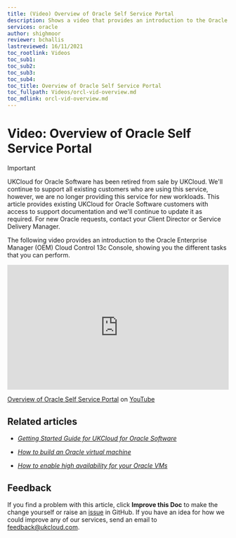 ```yaml
---
title: (Video) Overview of Oracle Self Service Portal
description: Shows a video that provides an introduction to the Oracle Self Service Portal
services: oracle
author: shighmoor
reviewer: bchallis
lastreviewed: 16/11/2021
toc_rootlink: Videos
toc_sub1: 
toc_sub2:
toc_sub3:
toc_sub4:
toc_title: Overview of Oracle Self Service Portal
toc_fullpath: Videos/orcl-vid-overview.md
toc_mdlink: orcl-vid-overview.md
---
```


# Video: Overview of Oracle Self Service Portal

> [!IMPORTANT]
> UKCloud for Oracle Software has been retired from sale by UKCloud. We'll continue to support all existing customers who are using this service, however, we are no longer providing this service for new workloads. This article provides existing UKCloud for Oracle Software customers with access to support documentation and we'll continue to update it as required. For new Oracle requests, contact your Client Director or Service Delivery Manager.

The following video provides an introduction to the Oracle Enterprise Manager (OEM) Cloud Control 13c Console, showing you the different tasks that you can perform.

<div class="row">
  <div class="col-md-10">
    <div style="padding:56.25% 0 0 0;position:relative;">
      <iframe src="https://www.youtube.com/embed/1tBv7dVDzbw" style="position:absolute;top:0;left:0;width:100%;height:100%;" frameborder="0" allow="accelerometer; autoplay; encrypted-media; gyroscope; picture-in-picture" allowfullscreen></iframe>
    </div>
    <p><a href="https://www.youtube.com/watch?v=1tBv7dVDzbw">Overview of Oracle Self Service Portal</a> on <a href="https://www.youtube.com/channel/UCnlFUyOWcS4iE_HK-ZEcNGw">YouTube</a>
  </div>
</div>

## Related articles

- [*Getting Started Guide for UKCloud for Oracle Software*](orcl-gs.md)

- [*How to build an Oracle virtual machine*](orcl-how-build-vm.md)

- [*How to enable high availability for your Oracle VMs*](orcl-how-enable-ha.md)

## Feedback

If you find a problem with this article, click **Improve this Doc** to make the change yourself or raise an [issue](https://github.com/UKCloud/documentation/issues) in GitHub. If you have an idea for how we could improve any of our services, send an email to <feedback@ukcloud.com>.
